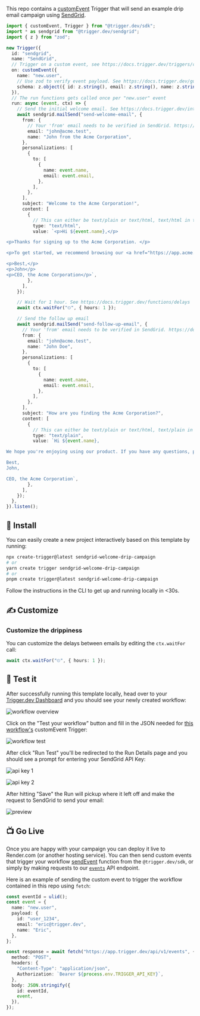This repo contains a [customEvent](https://docs.trigger.dev/triggers/custom-events) Trigger that will send an example drip email campaign using [SendGrid](https://sendgrid.com/).

```ts
import { customEvent, Trigger } from "@trigger.dev/sdk";
import * as sendgrid from "@trigger.dev/sendgrid";
import { z } from "zod";

new Trigger({
  id: "sendgrid",
  name: "SendGrid",
  // Trigger on a custom event, see https://docs.trigger.dev/triggers/custom-events
  on: customEvent({
    name: "new.user",
    // Use zod to verify event payload. See https://docs.trigger.dev/guides/zod
    schema: z.object({ id: z.string(), email: z.string(), name: z.string() }),
  }),
  // The run functions gets called once per "new.user" event
  run: async (event, ctx) => {
    // Send the initial welcome email. See https://docs.trigger.dev/integrations/apis/sendgrid/actions/mail-send
    await sendgrid.mailSend("send-welcome-email", {
      from: {
        // Your 'from' email needs to be verified in SendGrid. https://docs.sendgrid.com/for-developers/sending-email/sender-identity
        email: "john@acme.test",
        name: "John from the Acme Corporation",
      },
      personalizations: [
        {
          to: [
            {
              name: event.name,
              email: event.email,
            },
          ],
        },
      ],
      subject: "Welcome to the Acme Corporation!",
      content: [
        {
          // This can either be text/plain or text/html, text/html in this case
          type: "text/html",
          value: `<p>Hi ${event.name},</p>

<p>Thanks for signing up to the Acme Corporation. </p>

<p>To get started, we recommend browsing our <a href="https://app.acme.test/templates">templates</a>.</p>

<p>Best,</p>
<p>John</p>
<p>CEO, the Acme Corporation</p>`,
        },
      ],
    });

    // Wait for 1 hour. See https://docs.trigger.dev/functions/delays
    await ctx.waitFor("⏲", { hours: 1 });

    // Send the follow up email
    await sendgrid.mailSend("send-follow-up-email", {
      // Your 'from' email needs to be verified in SendGrid. https://docs.sendgrid.com/for-developers/sending-email/sender-identity
      from: {
        email: "john@acme.test",
        name: "John Doe",
      },
      personalizations: [
        {
          to: [
            {
              name: event.name,
              email: event.email,
            },
          ],
        },
      ],
      subject: "How are you finding the Acme Corporation?",
      content: [
        {
          // This can either be text/plain or text/html, text/plain in this case
          type: "text/plain",
          value: `Hi ${event.name},

We hope you're enjoying using our product. If you have any questions, please get in touch!

Best,
John,

CEO, the Acme Corporation`,
        },
      ],
    });
  },
}).listen();
```

## 🔧 Install

You can easily create a new project interactively based on this template by running:

```sh
npx create-trigger@latest sendgrid-welcome-drip-campaign
# or
yarn create trigger sendgrid-welcome-drip-campaign
# or
pnpm create trigger@latest sendgrid-welcome-drip-campaign
```

Follow the instructions in the CLI to get up and running locally in <30s.

## ✍️ Customize

### Customize the drippiness

You can customize the delays between emails by editing the `ctx.waitFor` call:

```ts
await ctx.waitFor("⏲", { hours: 1 });
```

## 🧪 Test it

After successfully running this template locally, head over to your [Trigger.dev Dashboard](https://app.trigger.dev) and you should see your newly created workflow:

![workflow overview](https://imagedelivery.net/3TbraffuDZ4aEf8KWOmI_w/d87d58e5-b5d6-4032-2ece-4c4d20c23100/public)

Click on the "Test your workflow" button and fill in the JSON needed for [this workflow's](src/index.tsx#L14) customEvent Trigger:

![workflow test](https://imagedelivery.net/3TbraffuDZ4aEf8KWOmI_w/4c6f0510-80dd-49dd-93d4-1087e13f8700/public)

After click "Run Test" you'll be redirected to the Run Details page and you should see a prompt for entering your SendGrid API Key:

![api key 1](https://imagedelivery.net/3TbraffuDZ4aEf8KWOmI_w/0708d833-65c2-415e-4eab-13d9dcb70900/public)

![api key 2](https://imagedelivery.net/3TbraffuDZ4aEf8KWOmI_w/428b0e00-6de4-4e5d-567b-6ae0cb037500/public)

After hitting "Save" the Run will pickup where it left off and make the request to SendGrid to send your email:

![preview](https://imagedelivery.net/3TbraffuDZ4aEf8KWOmI_w/ccdc3467-43ee-408f-7fb2-40a42f344a00/public)

## 📺 Go Live

Once you are happy with your campaign you can deploy it live to Render.com (or another hosting service). You can then send custom events that trigger your workflow [sendEvent](https://docs.trigger.dev/reference/send-event) function from the `@trigger.dev/sdk`, or simply by making requests to our [`events`](https://docs.trigger.dev/api-reference/events/sendEvent) API endpoint.

Here is an example of sending the custom event to trigger the workflow contained in this repo using `fetch`:

```ts
const eventId = ulid();
const event = {
  name: "new.user",
  payload: {
    id: "user_1234",
    email: "eric@trigger.dev",
    name: "Eric",
  },
};

const response = await fetch("https://app.trigger.dev/api/v1/events", {
  method: "POST",
  headers: {
    "Content-Type": "application/json",
    Authorization: `Bearer ${process.env.TRIGGER_API_KEY}`,
  },
  body: JSON.stringify({
    id: eventId,
    event,
  }),
});
```
